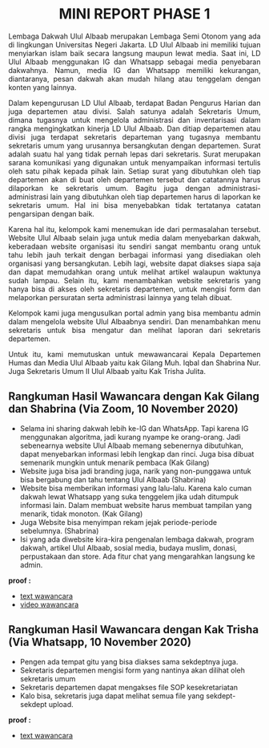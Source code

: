 <h1 align="center"> MINI REPORT PHASE 1 </h1>

<p align="justify">
   Lembaga Dakwah Ulul Albaab merupakan Lembaga Semi Otonom yang ada di lingkungan Universitas Negeri Jakarta. LD Ulul Albaab ini memiliki tujuan menyiarkan islam baik secara langsung maupun lewat media. Saat ini, LD Ulul Albaab menggunakan IG dan Whatsapp sebagai media penyebaran dakwahnya. Namun, media IG dan Whatsapp memiliki kekurangan, diantaranya, pesan dakwah akan mudah hilang atau tenggelam dengan konten yang lainnya.
<p align="justify">   
   Dalam kepengurusan LD Ulul Albaab, terdapat Badan Pengurus Harian dan juga departemen atau divisi. Salah satunya adalah Sekretaris Umum, dimana tugasnya untuk mengelola administrasi dan inventarisasi dalam rangka mengingkatkan kinerja LD Ulul Albaab. Dan ditiap departemen atau divisi juga terdapat sekretaris departeman yang tugasnya membantu sekretaris umum yang urusannya bersangkutan dengan departemen. Surat adalah suatu hal yang tidak pernah lepas dari sekretaris. Surat merupakan sarana komunikasi yang digunakan untuk menyampaikan informasi tertulis oleh satu pihak kepada pihak lain. Setiap surat yang dibutuhkan oleh tiap departemen akan di buat oleh departemen tersebut dan catatannya harus dilaporkan ke sekretaris umum. Bagitu juga dengan administrasi-administrasi lain yang dibutuhkan oleh tiap departemen harus di laporkan ke sekretaris umum. Hal ini bisa menyebabkan tidak tertatanya catatan pengarsipan dengan baik. 
<p align="justify">   
   Karena hal itu, kelompok kami menemukan ide dari permasalahan tersebut. Website Ulul Albaab selain juga untuk media dalam menyebarkan dakwah, keberadaan website organisasi itu sendiri sangat membantu orang untuk tahu lebih jauh terkait dengan berbagai informasi yang disediakan oleh organisasi yang bersangkutan. Lebih lagi, website dapat diakses siapa saja dan dapat memudahkan orang untuk melihat artikel walaupun waktunya sudah lampau. Selain itu, kami menambahkan website sekretaris yang hanya bisa di akses oleh sekretaris departemen, untuk mengisi form dan melaporkan persuratan serta administrasi lainnya yang telah dibuat. 
<p align="justify">   
   Kelompok kami juga mengusulkan portal admin yang bisa membantu admin dalam mengelola website Ulul Albaabnya sendiri. Dan menambahkan menu sekretaris  untuk bisa mengatur dan melihat laporan dari sekretaris departemen. 
<p align="justify">   
   Untuk itu, kami memutuskan untuk mewawancarai Kepala Departemen Humas dan Media Ulul Albaab yaitu kak Gilang Muh. Iqbal dan Shabrina Nur. Juga Sekretaris Umum II Ulul Albaab yaitu Kak Trisha Julita. 

## Rangkuman Hasil Wawancara dengan Kak Gilang dan Shabrina (Via Zoom, 10 November 2020)
-	Selama ini sharing dakwah lebih ke-IG dan WhatsApp. Tapi karena IG menggunakan algoritma, jadi kurang nyampe ke orang-orang.  Jadi sebenearnya website Ulul Albaab memang sebenernya dibutuhkan, dapat menyebarkan informasi lebih lengkap dan rinci. Juga bisa dibuat semenarik mungkin untuk menarik pembaca (Kak Gilang)
-	Website juga bisa jadi branding juga, narik yang non-punggawa untuk bisa bergabung dan tahu tentang Ulul Albaab (Shabrina)
-	Website bisa memberikan informasi yang lalu-lalu. Karena kalo cuman dakwah lewat Whatsapp yang suka tenggelem jika udah ditumpuk informasi lain. Dalam membuat website harus membuat tampilan yang menarik, tidak monoton. (Kak Gilang)
-	Juga Website bisa menyimpan rekam jejak periode-periode sebelumnya. (Shabrina)
-	Isi yang ada diwebsite kira-kira pengenalan lembaga dakwah, program dakwah, artikel Ulul Albaab, sosial media, budaya muslim, donasi, perpustakaan dan store. Ada fitur chat yang mengarahkan langsung ke admin.

**proof :**
- [text wawancara](https://github.com/cinditrifs/SIM-LD-Ulul-Albaab/blob/main/requirement%20gathering%20phase-1/wawancara%20huda.md)
- [video wawancara](https://youtu.be/u4RdAFlT9R0)

## Rangkuman Hasil Wawancara dengan Kak Trisha (Via Whatsapp, 10 November 2020)
-	Pengen ada tempat gitu yang bisa diakses sama sekdeptnya juga. 
-	Sekretaris departemen mengisi form yang nantinya akan dilihat oleh sekretaris umum
-	Sekretaris departemen dapat mengakses file SOP kesekretariatan
-	Kalo bisa, sekretaris juga dapat melihat semua file yang sekdept-sekdept upload. 

**proof :**
- [text wawancara](https://github.com/cinditrifs/SIM-LD-Ulul-Albaab/blob/main/requirement%20gathering%20phase-1/wawancara%20sekretaris.md)
